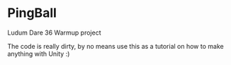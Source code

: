 # PingBall
Ludum Dare 36 Warmup project

The code is really dirty, by no means use this as a tutorial on how to make anything with Unity :)
